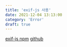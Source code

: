 ```yaml
---
title: 'exif-js 사용'
date: 2021-12-04 13:13:00
category: 'Error'
draft: true
---
```



[exif-js npm](https://www.npmjs.com/package/exif-js)
[github](https://github.com/exif-js/exif-js)


